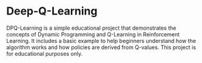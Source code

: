 # Deep-Q-Learning
DPQ-Learning is a simple educational project that demonstrates the concepts of Dynamic Programming and Q-Learning in Reinforcement Learning. It includes a basic example to help beginners understand how the algorithm works and how policies are derived from Q-values. This project is for educational purposes only.
